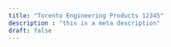 ```yaml
---
title: "Torento Engineering Products 12345"
description : "this is a meta description"
draft: false
---
```


